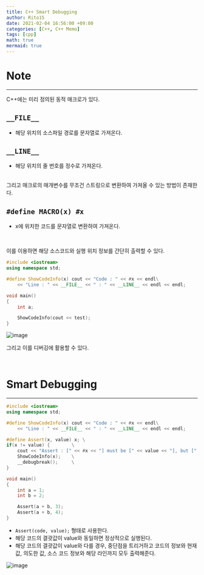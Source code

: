 ```yaml
---
title: C++ Smart Debugging
author: Rito15
date: 2021-02-04 16:56:00 +09:00
categories: [C++, C++ Memo]
tags: [cpp]
math: true
mermaid: true
---
```


# Note
---
C++에는 미리 정의된 동적 매크로가 있다.

## `__FILE__`
  - 해당 위치의 소스파일 경로를 문자열로 가져온다.

## `__LINE__`
  - 해당 위치의 줄 번호를 정수로 가져온다.

<br>
그리고 매크로의 매개변수를 무조건 스트링으로 변환하여 가져올 수 있는 방법이 존재한다.

## `#define MACRO(x) #x`
  - x에 위치한 코드를 문자열로 변환하여 가져온다.

<br>

이를 이용하면 해당 소스코드와 실행 위치 정보를 간단히 출력할 수 있다.

```cpp
#include <iostream>
using namespace std;

#define ShowCodeInfo(x) cout << "Code : " << #x << endl\
	<< "Line : " << __FILE__ << " : " << __LINE__ << endl << endl;

void main()
{
	int a;

	ShowCodeInfo(cout << test);
}
```

![image](https://user-images.githubusercontent.com/42164422/106862724-da049780-670a-11eb-9920-a60a667bb282.png)

그리고 이를 디버깅에 활용할 수 있다.

<br>

# Smart Debugging
---

```cpp
#include <iostream>
using namespace std;

#define ShowCodeInfo(x) cout << "Code : " << #x << endl\
	<< "Line : " << __FILE__ << " : " << __LINE__ << endl << endl;

#define Assert(x, value) x; \
if(x != value) {        \
    cout << "Assert : [" << #x << "] must be [" << value << "], but [" << x << "]" << endl;\
    ShowCodeInfo(x);    \
    __debugbreak();     \
}

void main()
{
    int a = 1;
    int b = 2;

    Assert(a + b, 3);
    Assert(a + b, 4);
}
```

- `Assert(code, value);` 형태로 사용한다.
- 해당 코드의 결괏값이 value와 동일하면 정상적으로 실행된다.
- 해당 코드의 결괏값이 value와 다를 경우, 중단점을 트리거하고 코드의 정보와 현재값, 의도한 값, 소스 코드 정보와 해당 라인까지 모두 출력해준다.

![image](https://user-images.githubusercontent.com/42164422/106864296-015c6400-670d-11eb-969a-6657d1c48c4d.png)

